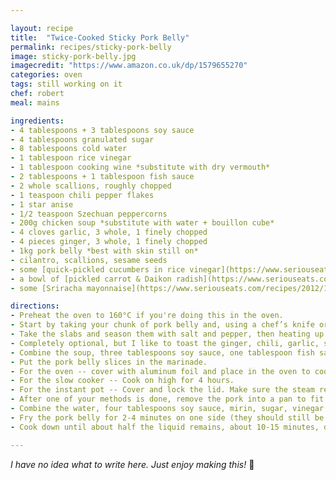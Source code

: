 ```yaml
---

layout: recipe
title:  "Twice-Cooked Sticky Pork Belly"
permalink: recipes/sticky-pork-belly
image: sticky-pork-belly.jpg
imagecredit: "https://www.amazon.co.uk/dp/1579655270"
categories: oven
tags: still working on it
chef: robert
meal: mains

ingredients:
- 4 tablespoons + 3 tablespoons soy sauce
- 4 tablespoons granulated sugar
- 8 tablespoons cold water
- 1 tablespoon rice vinegar
- 1 tablespoon cooking wine *substitute with dry vermouth*
- 2 tablespoons + 1 tablespoon fish sauce
- 2 whole scallions, roughly chopped
- 1 teaspoon chili pepper flakes
- 1 star anise
- 1/2 teaspoon Szechuan peppercorns
- 200g chicken soup *substitute with water + bouillon cube*
- 4 cloves garlic, 3 whole, 1 finely chopped
- 4 pieces ginger, 3 whole, 1 finely chopped 
- 1kg pork belly *best with skin still on*
- cilantro, scallions, sesame seeds
- some [quick-pickled cucumbers in rice vinegar](https://www.seriouseats.com/recipes/2013/10/quick-pickled-cucumbers-rice-vinegar-recipe.html)
- a bowl of [pickled carrot & Daikon radish](https://www.seriouseats.com/recipes/2013/02/pickled-daikon-and-carrot-do-chua.html) *I use kohlrabi as a Daikon substitute*
- some [Sriracha mayonnaise](https://www.seriouseats.com/recipes/2012/12/spicy-mayo-for-sushi-recipe.html)

directions:
- Preheat the oven to 160°C if you're doing this in the oven.
- Start by taking your chunk of pork belly and, using a chef’s knife or the equivalent, slice it into 2cm-thick slices as evenly as you can. Use long even strokes and don’t press down on the knife—allow the edge to do the work for you -- this may take slightly longer, but the cuts will be much more even. Then, cut them into 10cm slabs (this way you'll have one full slab in your bun).
- Take the slabs and season them with salt and pepper, then heating up a pan on high heat with some oil and giving them some color on each side. No need to cook them completely, as we're just building flavor now.
- Completely optional, but I like to toast the ginger, chili, garlic, star anise, and peppercorns in a pot just before the next step. 
- Combine the soup, three tablespoons soy sauce, one tablespoon fish sauce, crushed ginger, chili flakes, Szechuan peppercorns, star anise, and whole garlic directly in the pot/pan you're going to use.
- Put the pork belly slices in the marinade.
- For the oven -- cover with aluminum foil and place in the oven to cook for 2 hours. 
- For the slow cooker -- Cook on high for 4 hours.
- For the instant pot -- Cover and lock the lid. Make sure the steam release handle points at 'sealing' and not 'venting'. Press the 'Keep Warm/Cancel' button on the Instant Pot to stop cooking. Press the “Manual” button to switch to the pressure cooking mode. Change the cooking time to 35 minutes. If you’re using a stove-top pressure cooker like I do, cook on high heat until high pressure is reached. Then reduce the heat to low to maintain high pressure for about 30 minutes.
- After one of your methods is done, remove the pork into a pan to fit them all, and strain the reserve broth into a separate bowl. We will be using this soon.
- Combine the water, four tablespoons soy sauce, mirin, sugar, vinegar, wine, fish sauce, finely chopped ginger, and finely chopped garlic in a different bowl and whisk until the sugar is dissolved. Add to broth.
- Fry the pork belly for 2-4 minutes on one side (they should still be moist enough from the broth so no oil needed). Pour the marinade over pork belly and use the pan to get it in all nooks and crannies. As the pork should be very tender right now, using a fork or tongs to move it around would break it. 
- Cook down until about half the liquid remains, about 10-15 minutes, depending on your stove. Serve hot or cold on buns or hot dog buns.

---
```


*I have no idea what to write here. Just enjoy making this!* 🔪